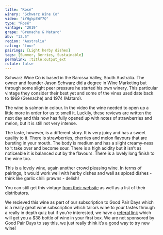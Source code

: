 ```yaml
---
title: "Rosé"
winery: "Schwarz Wine Co"
video: "iYHgkp8WY7Q"
type: "Rosé"
vintage: "2019"
grape: "Grenache & Mataro"
abv: "13.5"
region: "Australia"
rating: "four"
pairings: [Light herby dishes]
tags: [Summer, Berries, Sustainable]
permalink: :title:output_ext
rotate: false
---
```


Schwarz Wine Co is based in the Barossa Valley, South Australia. The owner and founder Jason Schwarz did a degree in Wine Marketing but through some slight peer pressure he started his own winery. This particular vintage they consider their best yet and some of the vines used date back to 1969 (Grenache) and 1974 (Mataro). 


The wine is salmon in colour. In the video the wine needed to open up a little more in order for us to smell it. Luckily, these reviews are written the next day and this now has fully opened up with notes of strawberries and melon, but it is still not very intense. 

The taste, however, is a different story. It is very juicy and has a sweet quality to it. There is strawberries, cherries and melon flavours that are bursting in your mouth. The body is medium and has a slight creamy-ness to &rsquo;t take over and become sour. There is a high acidity but it isn&rsquo;t as noticeable it is balanced out by the flavours. There is a lovely long finish to the wine too. 

This is a lovely wine, again another crowd pleasing wine. In terms of pairings, it would work well with herby dishes and well as spiced dishes - think like garlic chilli prawns - delish!

You can still get this vintage <a href="https://www.schwarzwineco.com.au/" title="Schwarz Wine Co Website" target="_blank">from their website</a> as well as a list of their distributors. 

We recieved this wine as part of our subscription to Good Pair Days which is a really great wine subscription which tailors wine to your tastes through a really in depth quiz but if you&rsquo;re interested, we have a <a href="https://www.goodpairdays.com/invite/PIE123918" title="Good Pair Days" target="_blank">referal link</a> which will get you a $38 bottle of wine in your first box. We are not sponsored by Good Pair Days to say this, we just really think it&rsquo;s a good way to try new wine!